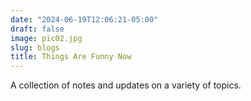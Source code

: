 ```yaml
---
date: "2024-06-19T12:06:21-05:00"
draft: false
image: pic02.jpg
slug: blogs
title: Things Are Funny Now
---
```


A collection of notes and updates on a variety of topics.